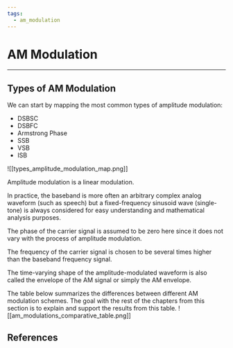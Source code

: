 ```yaml
---
tags:
  - am_modulation
---
```

# AM Modulation
---
## Types of AM Modulation

We can start by mapping the most common types of amplitude modulation:
- DSBSC
- DSBFC
- Armstrong Phase
- SSB
- VSB
- ISB

![[types_amplitude_modulation_map.png]]

Amplitude modulation is a linear modulation.

In practice, the baseband is more often an arbitrary complex analog waveform (such as speech) but a fixed-frequency sinusoid wave (single-tone) is always considered for easy understanding and mathematical analysis purposes.

The phase of the carrier signal is assumed to be zero here since it does not vary with the process of amplitude modulation.

The frequency of the carrier signal is chosen to be several times higher than the baseband frequency signal.

The time-varying shape of the amplitude-modulated waveform is also called the envelope of the AM signal or simply the AM envelope.

The table below summarizes the differences between different AM modulation schemes. The goal with the rest of the chapters from this section is to explain and support the results from this table.
![[am_modulations_comparative_table.png]]

## References